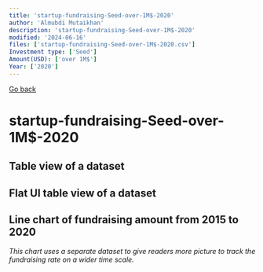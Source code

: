 ```yaml
---
title: 'startup-fundraising-Seed-over-1M$-2020'
author: 'Almubdi Mutaikhan'
description: 'startup-fundraising-Seed-over-1M$-2020'
modified: '2024-06-16'
files: ['startup-fundraising-Seed-over-1M$-2020.csv']
Investment type: ['Seed']
Amount(USD): ['over 1M$']
Year: ['2020']
---
```


[Go back](/)

# startup-fundraising-Seed-over-1M$-2020

## Table view of a dataset
<Table url="startup-fundraising-Seed-over-1M$-2020.csv" />

## Flat UI table view of a dataset

<FlatUiTable
    url="startup-fundraising-Seed-over-1M$-2020.csv"
/>

## Line chart of fundraising amount from 2015 to 2020
*This chart uses a separate dataset to give readers more picture to track the fundraising rate on a wider time scale.*

<LineChart
    title="Startup fundraising from 2015 to 2020"
    xAxis="Year"
    yAxis="Amount in USD"
    data="startup-fundraising-2015-2020.csv"
/>
